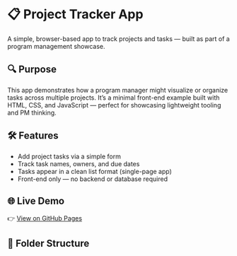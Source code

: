 # 📋 Project Tracker App

A simple, browser-based app to track projects and tasks — built as part of a program management showcase.

## 🔍 Purpose

This app demonstrates how a program manager might visualize or organize tasks across multiple projects. It’s a minimal front-end example built with HTML, CSS, and JavaScript — perfect for showcasing lightweight tooling and PM thinking.

## 🛠 Features

- Add project tasks via a simple form
- Track task names, owners, and due dates
- Tasks appear in a clean list format (single-page app)
- Front-end only — no backend or database required

## 🌐 Live Demo

👉 [View on GitHub Pages](https://mc1r-variant.github.io/program-management-showcase/project-tracker-app/)

## 📁 Folder Structure



